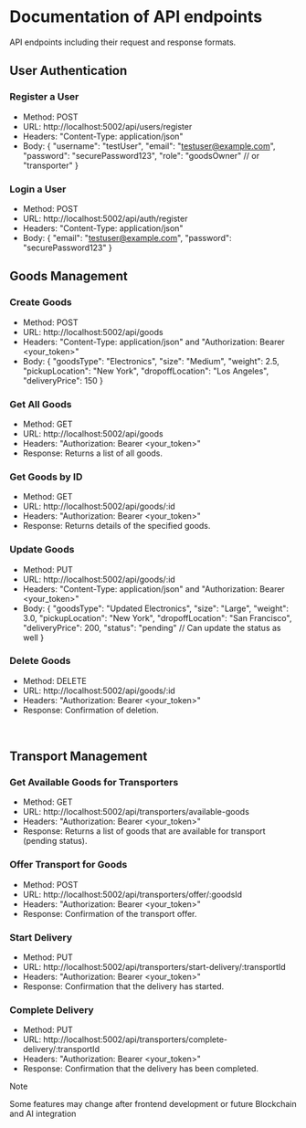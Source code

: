 # Documentation of API endpoints
API endpoints including their request and response formats.

## User Authentication
### Register a User
- Method: POST
- URL: http://localhost:5002/api/users/register
- Headers: "Content-Type: application/json"
- Body:
{
    "username": "testUser",
    "email": "testuser@example.com",
    "password": "securePassword123",
    "role": "goodsOwner" // or "transporter"
}

### Login a User
- Method: POST
- URL: http://localhost:5002/api/auth/register
- Headers: "Content-Type: application/json"
- Body:
{
    "email": "testuser@example.com",
    "password": "securePassword123"
}


## Goods Management
### Create Goods
- Method: POST
- URL: http://localhost:5002/api/goods
- Headers: "Content-Type: application/json" and "Authorization: Bearer <your_token>" 
- Body:
{
    "goodsType": "Electronics",
    "size": "Medium",
    "weight": 2.5,
    "pickupLocation": "New York",
    "dropoffLocation": "Los Angeles",
    "deliveryPrice": 150
}

### Get All Goods
- Method: GET
- URL: http://localhost:5002/api/goods
- Headers: "Authorization: Bearer <your_token>"
- Response: Returns a list of all goods.

### Get Goods by ID
- Method: GET
- URL: http://localhost:5002/api/goods/:id
- Headers: "Authorization: Bearer <your_token>"
- Response: Returns details of the specified goods.

### Update Goods
- Method: PUT
- URL: http://localhost:5002/api/goods/:id
- Headers: "Content-Type: application/json" and "Authorization: Bearer <your_token>"
- Body:
  {
    "goodsType": "Updated Electronics",
    "size": "Large",
    "weight": 3.0,
    "pickupLocation": "New York",
    "dropoffLocation": "San Francisco",
    "deliveryPrice": 200,
    "status": "pending" // Can update the status as well
}

### Delete Goods
- Method: DELETE
- URL: http://localhost:5002/api/goods/:id
- Headers: "Authorization: Bearer <your_token>"
- Response: Confirmation of deletion.

<br>

## Transport Management
### Get Available Goods for Transporters
- Method: GET
- URL: http://localhost:5002/api/transporters/available-goods
- Headers: "Authorization: Bearer <your_token>"
- Response: Returns a list of goods that are available for transport (pending status).

### Offer Transport for Goods
- Method: POST
- URL: http://localhost:5002/api/transporters/offer/:goodsId
- Headers: "Authorization: Bearer <your_token>"
- Response: Confirmation of the transport offer.

### Start Delivery
- Method: PUT
- URL: http://localhost:5002/api/transporters/start-delivery/:transportId
- Headers: "Authorization: Bearer <your_token>"
- Response: Confirmation that the delivery has started.

### Complete Delivery
- Method: PUT
- URL: http://localhost:5002/api/transporters/complete-delivery/:transportId
- Headers: "Authorization: Bearer <your_token>"
- Response: Confirmation that the delivery has been completed.


> [!NOTE]
> Some features may change after frontend development or future Blockchain and AI integration







